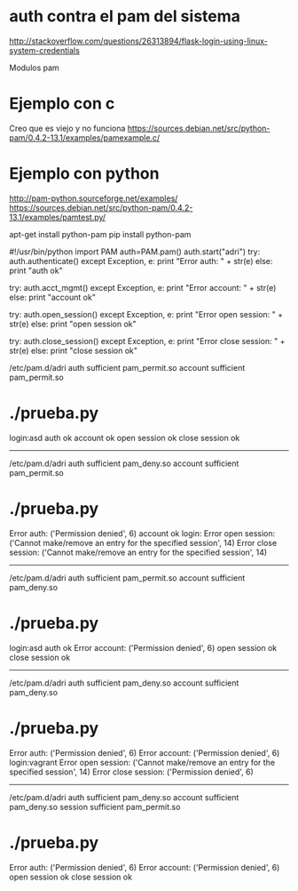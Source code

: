 # auth contra el pam del sistema
http://stackoverflow.com/questions/26313894/flask-login-using-linux-system-credentials



Modulos pam

# Ejemplo con c
Creo que es viejo y no funciona
https://sources.debian.net/src/python-pam/0.4.2-13.1/examples/pamexample.c/

# Ejemplo con python
http://pam-python.sourceforge.net/examples/
https://sources.debian.net/src/python-pam/0.4.2-13.1/examples/pamtest.py/

apt-get install python-pam
pip install python-pam

#!/usr/bin/python
import PAM
auth=PAM.pam()
auth.start("adri")
try:
  auth.authenticate()
except Exception, e:
  print "Error auth: " + str(e)
else:
  print "auth ok"

try:
  auth.acct_mgmt()
except Exception, e:
  print "Error account: " + str(e)
else:
  print "account ok"

try:
  auth.open_session()
except Exception, e:
  print "Error open session: " + str(e)
else:
  print "open session ok"

try:
  auth.close_session()
except Exception, e:
  print "Error close session: " + str(e)
else:
  print "close session ok"


/etc/pam.d/adri
auth sufficient pam_permit.so
account sufficient pam_permit.so

# ./prueba.py 
login:asd
auth ok
account ok
open session ok
close session ok

----

/etc/pam.d/adri
auth sufficient pam_deny.so
account sufficient pam_permit.so

# ./prueba.py 
Error auth: ('Permission denied', 6)
account ok
login:
Error open session: ('Cannot make/remove an entry for the specified session', 14)
Error close session: ('Cannot make/remove an entry for the specified session', 14)

----

/etc/pam.d/adri
auth sufficient pam_permit.so
account sufficient pam_deny.so

# ./prueba.py 
login:asd
auth ok
Error account: ('Permission denied', 6)
open session ok
close session ok

----

/etc/pam.d/adri
auth sufficient pam_deny.so
account sufficient pam_deny.so

# ./prueba.py 
Error auth: ('Permission denied', 6)
Error account: ('Permission denied', 6)
login:vagrant
Error open session: ('Cannot make/remove an entry for the specified session', 14)
Error close session: ('Permission denied', 6)

----

/etc/pam.d/adri
auth sufficient pam_deny.so
account sufficient pam_deny.so
session sufficient pam_permit.so

# ./prueba.py 
Error auth: ('Permission denied', 6)
Error account: ('Permission denied', 6)
open session ok
close session ok

